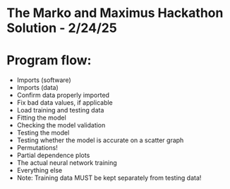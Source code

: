 # The Marko and Maximus Hackathon Solution - 2/24/25

# Program flow:
* Imports (software)
* Imports (data)
* Confirm data properly imported
* Fix bad data values, if applicable
* Load training and testing data
* Fitting the model
* Checking the model validation
* Testing the model
* Testing whether the model is accurate on a scatter graph
* Permutations!
* Partial dependence plots
* The actual neural network training
* Everything else 
* Note: Training data MUST be kept separately from testing data!